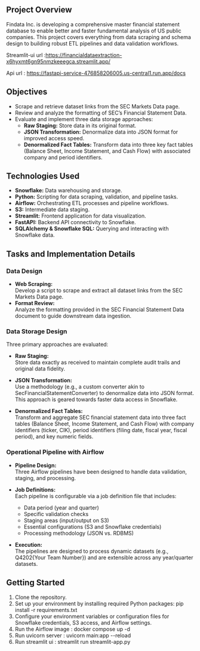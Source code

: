 
## Project Overview

Findata Inc. is developing a comprehensive master financial statement database to enable better and faster fundamental analysis of US public companies. This project covers everything from data scraping and schema design to building robust ETL pipelines and data validation workflows.

Streamlit-ui url :https://financialdataextraction-x6hyxmt6gn95nmzkeeegca.streamlit.app/

Api url : https://fastapi-service-476858206005.us-central1.run.app/docs



## Objectives

- Scrape and retrieve dataset links from the SEC Markets Data page.
- Review and analyze the formatting of SEC’s Financial Statement Data.
- Evaluate and implement three data storage approaches:
  - **Raw Staging:** Store data in its original format.
  - **JSON Transformation:** Denormalize data into JSON format for improved access speed.
  - **Denormalized Fact Tables:** Transform data into three key fact tables (Balance Sheet, Income Statement, and Cash Flow) with associated company and period identifiers.
 
## Technologies Used

- **Snowflake:** Data warehousing and storage.
- **Python:** Scripting for data scraping, validation, and pipeline tasks.
- **Airflow:** Orchestrating ETL processes and pipeline workflows.
- **S3:** Intermediate data staging.
- **Streamlit:** Frontend application for data visualization.
- **FastAPI:** Backend API connectivity to Snowflake.
- **SQLAlchemy & Snowflake SQL:** Querying and interacting with Snowflake data.


## Tasks and Implementation Details

### Data Design

- **Web Scraping:**  
  Develop a script to scrape and extract all dataset links from the SEC Markets Data page.
- **Format Review:**  
  Analyze the formatting provided in the SEC Financial Statement Data document to guide downstream data ingestion.

### Data Storage Design

Three primary approaches are evaluated:

- **Raw Staging:**  
  Store data exactly as received to maintain complete audit trails and original data fidelity.

- **JSON Transformation:**  
  Use a methodology (e.g., a custom converter akin to SecFinancialStatementConverter) to denormalize data into JSON format. This approach is geared towards faster data access in Snowflake.

- **Denormalized Fact Tables:**  
  Transform and aggregate SEC financial statement data into three fact tables (Balance Sheet, Income Statement, and Cash Flow) with company identifiers (ticker, CIK), period identifiers (filing date, fiscal year, fiscal period), and key numeric fields.


### Operational Pipeline with Airflow

- **Pipeline Design:**  
  Three Airflow pipelines have been designed to handle data validation, staging, and processing.
  
- **Job Definitions:**  
  Each pipeline is configurable via a job definition file that includes:
  - Data period (year and quarter)
  - Specific validation checks
  - Staging areas (input/output on S3)
  - Essential configurations (S3 and Snowflake credentials)
  - Processing methodology (JSON vs. RDBMS)
  
- **Execution:**  
  The pipelines are designed to process dynamic datasets (e.g., Q4202{Your Team Number}) and are extensible across any year/quarter datasets.

## Getting Started
1. Clone the repository.
2. Set up your environment by installing required Python packages:
pip install -r requirements.txt
3. Configure your environment variables or configuration files for Snowflake credentials, S3 access, and Airflow settings.
4. Run the Airflow image  : docker compose up -d
5. Run uvicorn server : uvicorn main:app --reload
6. Run streamlit ui : streamlit run streamlit-app.py
